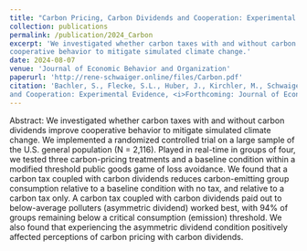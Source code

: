 ```yaml
---
title: "Carbon Pricing, Carbon Dividends and Cooperation: Experimental Evidence"
collection: publications
permalink: /publication/2024_Carbon
excerpt: 'We investigated whether carbon taxes with and without carbon dividends improve
cooperative behavior to mitigate simulated climate change.'
date: 2024-08-07
venue: 'Journal of Economic Behavior and Organization'
paperurl: 'http://rene-schwaiger.online/files/Carbon.pdf'
citation: 'Bachler, S., Flecke, S.L., Huber, J., Kirchler, M., Schwaiger, R., (2024). Carbon Pricing, Carbon Dividends
and Cooperation: Experimental Evidence, <i>Forthcoming: Journal of Economic Behavior and Organization</i>.'
---
```


Abstract: We investigated whether carbon taxes with and without carbon dividends improve
cooperative behavior to mitigate simulated climate change. We implemented a randomized
controlled trial on a large sample of the U.S. general population (N = 2,116). Played in
real-time in groups of four, we tested three carbon-pricing treatments and a baseline
condition within a modified threshold public goods game of loss avoidance. We found that
a carbon tax coupled with carbon dividends reduces carbon-emitting group consumption
relative to a baseline condition with no tax, and relative to a carbon tax only. A carbon
tax coupled with carbon dividends paid out to below-average polluters (asymmetric
dividend) worked best, with 94% of groups remaining below a critical consumption
(emission) threshold. We also found that experiencing the asymmetric dividend condition
positively affected perceptions of carbon pricing with carbon dividends.